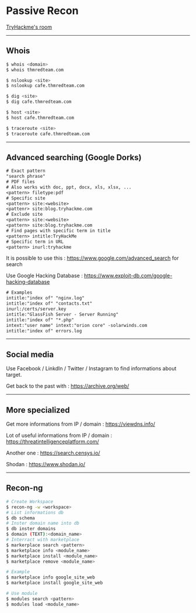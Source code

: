 # Passive Recon

[TryHackme's room](https://tryhackme.com/room/redteamrecon)

---

## Whois

```bash
$ whois <domain>
$ whois thmredteam.com
```

```bash
$ nslookup <site>
$ nslookup cafe.thmredteam.com
```

```bash
$ dig <site>
$ dig cafe.thmredteam.com
```

```bash
$ host <site>
$ host cafe.thmredteam.com
```

```bash
$ traceroute <site>
$ traceroute cafe.thmredteam.com
```

---

## Advanced searching (Google Dorks)

```txt
# Exact pattern
"search phrase"
# PDF files
# Also works with doc, ppt, docx, xls, xlsx, ...
<pattern> filetype:pdf
# Specific site
<pattern> site:<website>
<pattenr> site:blog.tryhackme.com
# Exclude site
<pattern> site:<website>
<pattern> site:blog.tryhackme.com
# Find pages with specific term in title
<pattern> intitle:TryHackMe
# Specific term in URL
<pattern> inurl:tryhackme
```

It is possible to use this : https://www.google.com/advanced_search for search

Use Google Hacking Database : https://www.exploit-db.com/google-hacking-database

```txt
# Examples
intitle:"index of" "nginx.log"
intitle:"index of" "contacts.txt"
inurl:/certs/server.key
intitle:"GlassFish Server - Server Running"
intitle:"index of" "*.php"
intext:"user name" intext:"orion core" -solarwinds.com
intitle:"index of" errors.log
```

---

## Social media

Use Facebook / LinkdIn / Twitter / Instagram to find informations about target.

Get back to the past with : https://archive.org/web/

---

## More specialized

Get more informations from IP / domain : https://viewdns.info/

Lot of useful informations from IP / domain : https://threatintelligenceplatform.com/

Another one : https://search.censys.io/ 

Shodan : https://www.shodan.io/ 

---

## Recon-ng

```bash
# Create Workspace
$ recon-ng -w <workspace>
# List informations db
$ db schema
# Inster domain name into db
$ db inster domains
$ domain (TEXT):<domain_name>
# Interract with marketplace
$ markerplace search <pattern>
$ marketplace info <module_name>
$ marketplace install <module_name>
$ marketplace remove <module_name>

# Example
$ marketplace info google_site_web
$ marketplace install google_site_web

# Use module
$ modules search <pattern>
$ modules load <module_name>

```
